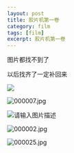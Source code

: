 ```yaml
---
layout: post
title: 胶片机第一卷
category: film
tags: [film]
excerpt: 胶片机第一卷
---
```

图片都找不到了

以后找齐了一定补回来

![](http://cdn.wulongxin.com/usr/uploads/2019/04/592199732.jpg)

![000007.jpg](http://cdn.wulongxin.com/usr/uploads/2019/03/2869445897.jpg "000007.jpg")

![请输入图片描述](http://cdn.wulongxin.com/usr/uploads/2019/03/2749960303.jpg "请输入图片描述")

![000002.jpg](http://cdn.wulongxin.com/usr/uploads/2019/03/1077609271.jpg "000002.jpg")

![000025.jpg](http://cdn.wulongxin.com/usr/uploads/2019/03/1103739663.jpg "000025.jpg")